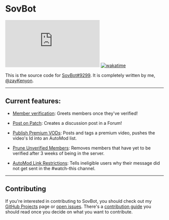 
# SovBot

![GitHub package.json dependency version (prod)](https://img.shields.io/github/package-json/dependency-version/sovereign-guides/sovbot/discord.js?logo=Discord&logoColor=f6f6f6&style=flat-square)
[![wakatime](https://wakatime.com/badge/github/sovereign-guides/sovbot.svg?style=flat-square)](https://wakatime.com/badge/github/sovereign-guides/sovbot)

This is the source code for [SovBot#9299](https://discord.com/users/1000927602518798487). It is completely written by me,
[@zayKenyon](https://discord.com/users/452793411401940995).

---

## Current features:

- [Member verification](src/events/GuildMemberUpdate/rulesScreeningVerification.js): Greets members once they've verified!

- [Post on Patch](src/events/MessageCreate/postOnPatch.js): Creates a discussion post in a Forum!

- [Publish Premium VODs](src/commands/utils/post.js): Posts and tags a premium video, pushes the video's Id into an AutoMod list.

- [Prune Unverified Members](src/commands/moderator/prune.js): Removes members that have yet to be verified after 3 weeks of being in the server.

- [AutoMod Link Restrictions](src/events/AutoModerationActionExecution/watchThisLinkPerms.js): Tells ineligible users why their message did not get sent in the #watch-this channel.

---

## Contributing

If you're interested in contributing to SovBot, you should check out my
[GitHub Projects](https://github.com/sovereign-guides/sovbot/projects) page or 
[open issues](https://github.com/sovereign-guides/sovbot/issues). There's a
[contribution guide](https://github.com/sovereign-guides/sovbot/blob/main/CONTRIBUTING.md) you should read once you decide on
what you want to contribute.
